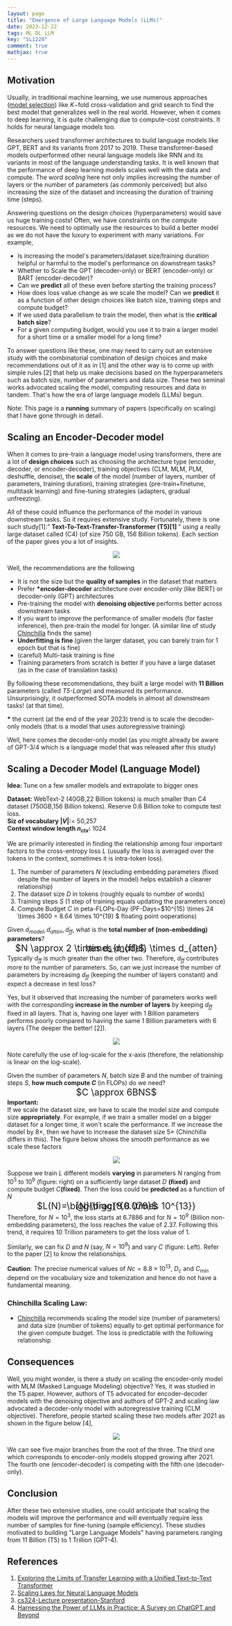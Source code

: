 ```yaml
---
layout: page
title: "Emergence of Large Language Models (LLMs)"
date: 2023-12-22
tags: ML DL LLM
key: "SL1220" 
comment: true
mathjax: true
---  
```

## Motivation
Usually, in traditional machine learning, we use numerous approaches ([model selection](https://scikit-learn.org/stable/modules/classes.html#module-sklearn.model_selection)) like $K-$fold cross-validation and grid search to find the best model that generalizes well in the real world. However, when it comes to deep learning, it is quite challenging due to compute-cost constraints. It holds for neural language models too. 

Researchers used transformer architectures to build language models like GPT, BERT and its variants from 2017 to 2019. These transformer-based models outperformed other neural language models like RNN and its variants in most of the language understanding tasks. It is well known that the performance of deep learning models scales well with the data and compute. The word <em>scaling</em> here not only implies increasing the number of layers or the number of parameters (as commonly perceived) but also increasing the size of the dataset and increasing the duration of training time (steps). 

Answering questions on the design choices (hyperparameters) would save us huge training costs! Often, we have constraints on the compute resources. We need to optimally use the resources to build a better model as we do not have the luxury to experiment with many variations. For example,

 * Is increasing the model's parameters/dataset size/training duration helpful or harmful to the model's performance on downstream tasks? 
 * Whether to Scale the GPT (decoder-only) or BERT (encoder-only) or BART (encoder-decoder)?
 * Can we <b>predict</b> all of these even before starting the training process?
 * How does loss value change as we scale the model? Can we <b>predict</b> it as a function of other design choices like batch size, training steps and compute budget?
 * If we used data parallelism to train the model, then what is the <b>critical batch size</b>?
 * For a given computing budget, would you use it to train a larger model for a short time or a smaller model for a long time?

 To answer questions like these, one may need to carry out an extensive study with the combinatorial combination of design choices and make recommendations out of it as in [1] and the other way is to come up with simple rules [2] that help us make decisions based on the hyperparameters such as batch size, number of parameters and data size. These two seminal works advocated scaling the model, computing resources and data in tandem. That's how the era of large language models (LLMs) begun.

Note: This page is a <b>running</b> summary of papers (specifically on scaling) that I have gone through in detail.

## Scaling an Encoder-Decoder model 

When it comes to pre-train a language model using transformers, there are a lot of <b>design choices</b> such as choosing the architecture type (encoder, decoder, or encoder-decoder), training objectives (CLM, MLM, PLM, deshuffle, denoise), the <b>scale</b> of the model (number of layers, number of parameters, training duration), training strategies (pre-train+finetune, multitask learning) and fine-tuning strategies (adapters, gradual unfreezing). 

All of these could influence the performance of the model in various downstream tasks. So it requires extensive study. Fortunately, there is one such study[1]:"<b> Text-To-Text-Transfer-Transformer (T5)[1] </b>" using a really large dataset called (C4) (of size 750 GB, 156 Billion tokens). Each section of the paper gives you a lot of insights. 

 <p align="center">
 <img align="center" src="/images/ScalingLLMs/t5.PNG" >
 </p>

Well, the recommendations are the following

* It is not the size but the <b> quality of samples</b> in the dataset that matters
* Prefer <b>*encoder-decoder </b> architecture over encoder-only (like BERT) or decoder-only (GPT) architectures
* Pre-training the model with <b> denoising objective </b> performs better across downstream tasks
* If you want to improve the performance of smaller models (for faster inference), then pre-train the model for longer. (A similar line of study [Chinchilla](https://arxiv.org/pdf/2203.15556v1.pdf) finds the same)
* <b>Underfitting is fine </b> (given the larger dataset, you can barely train for 1 epoch but that is fine)
* (careful) Multi-task training is fine
* Training parameters from scratch is better if you have a large dataset (as in the case of translation tasks)

By following these recommendations, they built a large model with <b>11 Billion</b> parameters (called <em>T5-Large</em>) and measured its performance. Unsurprisingly, it outperformed SOTA models in almost all downstream tasks! (at that time).

<b>*</b> the current (at the end of the year 2023) trend is to scale the decoder-only models (that is a model that uses autoregressive training)

Well, here comes the decoder-only model (as you might already be aware of GPT-3/4 which is a language model that was released after this study)


## Scaling a Decoder Model (Language Model)

<b> Idea: </b> Tune on a few smaller models and extrapolate to bigger ones

<b> Dataset: </b> WebText-2 (40GB,22 Billion tokens) is much smaller than C4 dataset (750GB,156 Billion tokens). Reserve 0.6 Billion toke to compute test loss.<br>
 <b>Siz of vocabulary $|V|$:</b>= 50,257 <br>
 <b>Context window length $n_{ctx}$:</b> 1024 <br>

  We are primarily interested in finding the relationship among four important factors to the cross-entropy loss $L$ (usually the loss is averaged over the tokens in the context, sometimes it is intra-token loss). 
 
  1. The number of parameters $N$ (excluding embedding parameters (fixed despite the number of layers in the model) helps establish a cleaner relationship) 
  1. The dataset size $D$ in tokens (roughly equals to number of words)
  1. Training steps $S$ (1 step of training equals updating the parameters once)
  1. Compute Budget $C$ in peta-FLOPs-Day (PF-Days=$10^{15} \times 24 \times 3600 = 8.64 \times 10^{19} $ floating point ooperations)   

Given $d_{model},d_{atten},d_{ff}$, what is the <b> total number of (non-embedding) parameters</b>? 

<p align="center">
<span style="font-size:1.5em; line-height:0%">
 $N \approx 2 \times d_{model} \times d_{atten} \times d_{ff}$. 
 </span>
</p>

Typically $d_{ff}$ is much greater than the other two. Therefore, $d_{ff}$ contributes more to the number of parameters. So, can we just increase the number of parameters by increasing $d_{ff}$ (keeping the number of layers constant) and expect a decrease in test loss?

 Yes, but it observed that increasing the number of parameters works well with the corresponding <b>increase in the number of layers</b> by keeping $d_{ff}$ fixed in all layers. That is, having one layer with 1 Billion parameters performs poorly compared to having the same 1 Billion parameters with 6 layers (The deeper the better! [2]). 

 <p align="center">
 <img align="center" src="/images/ScalingLLMs/parameterVsLoss.PNG" >
</p>
Note carefully the use of log-scale for the x-axis (therefore, the relationship is linear on the log-scale).

 Given the number of parameters $N$, batch size $B$ and the number of training steps $S$, <b> how much compute $C$ </b> (in FLOPs) do we need?
 <p align="center">
 <span style="font-size:1.5em; line-height:0%">
 $C \approx 6BNS$
 </span>
</p>

<b>Important:</b> <br>
  If we scale the dataset size, we have to scale the model size and compute size <b>appropriately</b>. For example, if we train a smaller model on a bigger dataset for a longer time, it won't scale the performance. If we increase the model by $8\times$, then we have to increase the dataset size $5\times$ (Chinchilla differs in this). The figure below shows the smooth performance as we scale these factors

<p align="center">
 <img align="center" src="/images/ScalingLLMs/3.PNG" >
</p>

Suppose we train $L$ different models <b>varying</b> in parameters $N$ ranging from $10^3$ to $10^9$ (figure: right) on a sufficiently large dataset $D$ <b>(fixed)</b>  and compute budget $C$<b>(fixed)</b>. Then the loss could be <b> predicted </b> as a function of $N$
<p align="center">
<span style="font-size:1.5em; line-height:0%">
$L(N)=\bigg(\frac{8.8 \times 10^{13}}{N}\bigg)^{0.076}$
</span>
</p>

Therefore, for $N=10^3$, the loss starts at 6.7886 and for $N=10^9$ (Billion non-embedding parameters), the loss reaches the value of 2.37. Following this trend, it requires 10 Trillion parameters to get the loss value of 1. 

Similarly, we can fix $D$ and $N$ (say, $N=10^9$) and vary $C$ (figure: Left). Refer to the paper [2] to know the relationships.

<b>Caution</b>: The precise numerical values of $Nc=8.8 \times 10^{13}$, $D_c$ and $C_{min}$ depend on the vocabulary size and tokenization and hence do not have a fundamental meaning.

### Chinchilla Scaling Law:

 * [Chinchilla](https://arxiv.org/pdf/2203.15556v1.pdf) recommends scaling the model size (number of parameters) and data size (number of tokens) equally to get optimal performance for the given compute budget. The loss is predictable with the following relationship
 
## Consequences
Well, you might wonder, is there a study on scaling the encoder-only model with MLM (Masked Language Modeling) objective? Yes, it was studied in the T5 paper. However, authors of T5 advocated for encoder-decoder models with the denoising objective and authors of GPT-2 and scaling law advocated a decoder-only model with autoregressive training (CLM objective). Therefore, people started scaling these two models after 2021 as shown in the figure below [4],
<p align="center">
 <img align="center" src="/images/ScalingLLMs/4.PNG" >
</p>

We can see five major branches from the root of the three. The third one which corresponds to encoder-only models stopped growing after 2021. The fourth one (encoder-decoder) is competing with the fifth one (decoder-only).

## Conclusion
After these two extensive studies, one could anticipate that scaling the models will improve the performance and will eventually require less number of samples for fine-tuning (sample efficiency). These studies motivated to building "Large Language Models" having parameters ranging from 11 Billion (T5) to 1 Trillion (GPT-4). 

## References
1. [Exploring the Limits of Transfer Learning with a Unified Text-to-Text Transformer](https://arxiv.org/abs/1910.10683)
1. [Scaling Laws for Neural Language Models](https://arxiv.org/pdf/2001.08361.pdf)
1. [cs324-Lecture presentation-Stanford](https://stanford-cs324.github.io/winter2022/assets/pdfs/Scaling%20laws%20pdf.pdf) 
1. [Harnessing the Power of LLMs in Practice: A Survey on ChatGPT and Beyond](https://arxiv.org/pdf/2304.13712v2.pdf)

